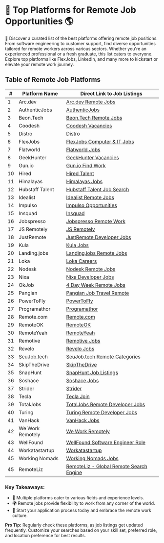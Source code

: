 # 💼 Top Platforms for Remote Job Opportunities 🌎

👀 Discover a curated list of the best platforms offering remote job positions. From software engineering to customer support, find diverse opportunities tailored for remote workers across various sectors. Whether you're an experienced professional or a fresh graduate, this list caters to everyone. Explore top platforms like FlexJobs, LinkedIn, and many more to kickstart or elevate your remote work journey.

## Table of Remote Job Platforms

| # | Platform Name | Direct Link to Job Listings |
| --- | --- | --- |
| 1 | Arc.dev | [Arc.dev Remote Jobs](https://arc.dev/remote-jobs) |
| 2 | AuthenticJobs | [AuthenticJobs](https://authenticjobs.com/?search_location=remote) |
| 3 | Beon.Tech | [Beon.Tech Remote Jobs](https://beon.tech/remote-jobs) |
| 4 | Coodesh | [Coodesh Vacancies](https://coodesh.com/vagas) |
| 5 | Distro | [Distro](https://distro.io/looking-to-be-hired/) |
| 6 | FlexJobs | [FlexJobs Computer & IT Jobs](https://www.flexjobs.com/remote-jobs/computer-it?category=Computer+%26+IT&tele_level%5B%5D=All+Telecommuting) |
| 7 | Flatworld | [Flatworld Jobs](https://flatworld.co/jobs/) |
| 8 | GeekHunter | [GeekHunter Vacancies](https://www.geekhunter.com.br/vagas) |
| 9 | Gun.io | [Gun.io Find Work](https://gun.io/find-work/) |
| 10 | Hired | [Hired Talent](https://hired.com/talent) |
| 11 | Himalayas | [Himalayas Jobs](https://himalayas.app/jobs) |
| 12 | Hubstaff Talent | [Hubstaff Talent Job Search](https://talent.hubstaff.com/search/jobs) |
| 13 | Idealist | [Idealist Remote Jobs](https://www.idealist.org/en/jobs?locationType=REMOTE&q=) |
| 14 | Impulso | [Impulso Opportunities](https://impulso.team/pt/profissionais/oportunidades) |
| 15 | Insquad | [Insquad](https://dev.insquad.com/) |
| 16 | Jobspresso | [Jobspresso Remote Work](https://jobspresso.co/remote-work/) |
| 17 | JS Remotely | [JS Remotely](https://jsremotely.com) |
| 18 | JustRemote | [JustRemote Developer Jobs](https://justremote.co/remote-developer-jobs) |
| 19 | Kula | [Kula Jobs](https://portal.kula.jobs/) |
| 20 | Landing.jobs | [Landing.jobs Remote Jobs](https://landing.jobs/jobs?gr=true&fr=true&hd=false&t_co=false&t_st=false) |
| 21 | Loka | [Loka Careers](https://loka.com/careers#openings) |
| 22 | Nodesk | [Nodesk Remote Jobs](https://nodesk.co/remote-jobs/) |
| 23 | Nixa | [Nixa Developer Jobs](https://www.nixa.io/developer) |
| 24 | OkJob | [4 Day Week Remote Jobs](https://okjob.io/remote-4-day-work-week/) |
| 25 | Pangian | [Pangian Job Travel Remote](https://pangian.com/job-travel-remote/) |
| 26 | PowerToFly | [PowerToFly](https://powertofly.com/jobs/?location=Remote) |
| 27 | Programathor | [Programathor](https://programathor.com.br/) |
| 28 | Remote.com | [Remote.com](https://remote.com/jobs/all) |
| 29 | RemoteOK | [RemoteOK](https://remoteok.com/) |
| 30 | RemoteYeah | [RemoteYeah](https://remoteyeah.com/) |
| 31 | Remotive | [Remotive Jobs](https://remotive.io/) |
| 32 | Revelo | [Revelo Jobs](https://www.revelo.com.br/) |
| 33 | SeuJob.tech | [SeuJob.tech Remote Categories](https://seujob.tech/categorias/remotas/) |
| 34 | SkipTheDrive | [SkipTheDrive](https://www.skipthedrive.com/) |
| 35 | SnapHunt | [SnapHunt Job Listings](https://snaphunt.com/job-listing) |
| 36 | Soshace | [Soshace Jobs](https://soshace.com/jobs) |
| 37 | Strider | [Strider](https://www.onstrider.com/jobs) |
| 38 | Tecla | [Tecla Join](https://www.tecla.io/join) |
| 39 | TotalJobs | [TotalJobs Remote Developer Jobs](https://www.totaljobs.com/jobs/remote-developer) |
| 40 | Turing | [Turing Remote Developer Jobs](https://www.turing.com/remote-developer-jobs) |
| 41 | VanHack | [VanHack Jobs](https://vanhack.com/jobs) |
| 42 | We Work Remotely | [We Work Remotely](https://weworkremotely.com/) |
| 43 | WellFound | [WellFound Software Engineer Role](https://wellfound.com/role/r/software-engineer/) |
| 44 | Workatastartup | [Workatastartup](https://www.workatastartup.com/) |
| 45 | Working Nomads | [Working Nomads Jobs](https://www.workingnomads.co/jobs) |
| 45 | RemoteLiz | [RemoteLiz - Global Remote Search Engine](https://www.remoteliz.com) |

### Key Takeaways:

- 🌟 Multiple platforms cater to various fields and experience levels.
- 🌍 Remote jobs provide flexibility to work from any corner of the world.
- 🚀 Start your application process today and embrace the remote work culture.

**Pro Tip:** Regularly check these platforms, as job listings get updated frequently. Customize your searches based on your skill set, preferred role, and location preference for best results.
